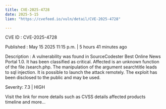 ```yaml
---
title: CVE-2025-4728
date: 2025-5-15
lien: "https://cvefeed.io/vuln/detail/CVE-2025-4728"

---
```


CVE ID : CVE-2025-4728

Published :  May 15
2025
11:15 p.m. | 5 hours
41 minutes ago

Description : A vulnerability was found in SourceCodester Best Online News Portal 1.0. It has been classified as critical. Affected is an unknown function of the file /search.php. The manipulation of the argument searchtitle leads to sql injection. It is possible to launch the attack remotely. The exploit has been disclosed to the public and may be used.

Severity: 7.3 | HIGH

Visit the link for more details
such as CVSS details
affected products
timeline
and more...
